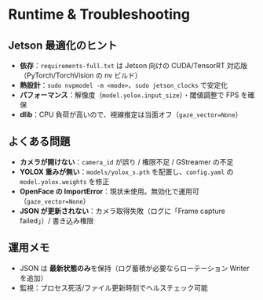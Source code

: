 # Runtime & Troubleshooting

## **Jetson 最適化のヒント**

- **依存**：`requirements-full.txt` は Jetson 向けの CUDA/TensorRT 対応版（PyTorch/TorchVision の nv ビルド）
- **熱設計**：`sudo nvpmodel -m <mode>`、`sudo jetson_clocks` で安定化
- **パフォーマンス**：解像度（`model.yolox.input_size`）・閾値調整で FPS を確保
- **dlib**：CPU 負荷が高いので、視線推定は当面オフ（`gaze_vector=None`）

## **よくある問題**

- **カメラが開けない**：`camera_id` が誤り / 権限不足 / GStreamer の不足
- **YOLOX 重みが無い**：`models/yolox_s.pth` を配置し、`config.yaml` の `model.yolox.weights` を修正
- **OpenFace の ImportError**：現状未使用。無効化で運用可（`gaze_vector=None`）
- **JSON が更新されない**：カメラ取得失敗（ログに「Frame capture failed」）/ 書き込み権限

## **運用メモ**

- JSON は **最新状態のみ**を保持（ログ蓄積が必要ならローテーション Writer を追加）
- 監視：プロセス死活/ファイル更新時刻でヘルスチェック可能
